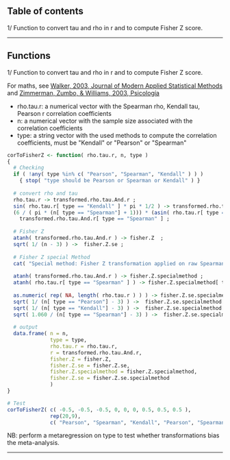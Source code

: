 Table of contents
-----------------
1/ Function to convert tau and rho in r and to compute Fisher Z score.

---------------------------------------------------------------------------------------------------

Functions
---------
1/ Function to convert tau and rho in r and to compute Fisher Z score.

For maths, see [Walker, 2003, Journal of Modern Applied Statistical Methods](https://www.google.com/url?sa=t&rct=j&q=&esrc=s&source=web&cd=1&cad=rja&uact=8&ved=2ahUKEwiLr6L1847iAhUC8hoKHdm2BYUQFjAAegQIARAC&url=http%3A%2F%2Fwww.cedu.niu.edu%2F~walker%2Fpersonal%2FWalker%2520Kendall%2527s%2520Tau.pdf&usg=AOvVaw0qglHyyIwZV-so3y07CyCM) and [Zimmerman, Zumbo, & Williams, 2003, Psicología ](https://www.researchgate.net/publication/26421626_Bias_in_Estimation_and_Hypothesis_Testing_of_Correlation)

+ rho.tau.r: a numerical vector with the Spearman rho, Kendall tau, Pearson r correlation coefficients   
+ n: a numerical vector with the sample size associated with the correlation coefficients   
+ type: a string vector with the used methods to compute the correlation coefficients, must be "Kendall" or  "Pearson" or "Spearman"   

```r
corToFisherZ <- function( rho.tau.r, n, type )
{
  # Checking
  if ( !any( type %in% c( "Pearson", "Spearman", "Kendall" ) ) ) 
    { stop( "type should be Pearson or Spearman or Kendall" ) }
  
  # convert rho and tau
  rho.tau.r -> transformed.rho.tau.And.r ; 
  sin( rho.tau.r[ type == "Kendall" ] * pi * 1/2 ) -> transformed.rho.tau.And.r[ type == "Kendall" ] ;
  (6 / ( pi * (n[ type == "Spearman"] + 1))) * (asin( rho.tau.r[ type == "Spearman" ] ) + ((n[ type == "Spearman"] - 2) * asin( rho.tau.r[ type == "Spearman" ] / 2)) ) -> 
    transformed.rho.tau.And.r[ type == "Spearman" ] ;
  
  # Fisher Z
  atanh( transformed.rho.tau.And.r ) -> fisher.Z  ; 
  sqrt( 1/ (n - 3) ) ->  fisher.Z.se ;
  
  # Fisher Z special Method
  cat( "Special method: Fisher Z transformation applied on raw Spearman rho (not on r transformation) and the Fisher Z se for Spearman original values is sqrt( 1.060 / (n - 3) )\n\n" )
  
  atanh( transformed.rho.tau.And.r ) -> fisher.Z.specialmethod ;
  atanh( rho.tau.r[ type == "Spearman" ] ) -> fisher.Z.specialmethod[ type == "Spearman" ] ;
  
  as.numeric( rep( NA, length( rho.tau.r ) ) ) -> fisher.Z.se.specialmethod ;
  sqrt( 1/ (n[ type == "Pearson"] - 3) ) ->  fisher.Z.se.specialmethod[ type == "Pearson"] ;
  sqrt( 1/ (n[ type == "Kendall"] - 3) ) ->  fisher.Z.se.specialmethod[ type == "Kendall"] ;
  sqrt( 1.060 / (n[ type == "Spearman"] - 3) ) ->  fisher.Z.se.specialmethod[ type == "Spearman"] ;
  
  # output
  data.frame( n = n,
              type = type,
              rho.tau.r = rho.tau.r,
              r = transformed.rho.tau.And.r,
              fisher.Z = fisher.Z,
              fisher.Z.se = fisher.Z.se,
              fisher.Z.specialmethod = fisher.Z.specialmethod, 
              fisher.Z.se = fisher.Z.se.specialmethod
              )
}

# Test 
corToFisherZ( c( -0.5, -0.5, -0.5, 0, 0, 0, 0.5, 0.5, 0.5 ), 
              rep(20,9), 
              c( "Pearson", "Spearman", "Kendall", "Pearson", "Spearman",  "Kendall", "Pearson", "Spearman", "Kendall" ) )
```

NB: perform a metaregression on type to test whether transformations bias the meta-analysis.

-------------------------------------------------------------------


